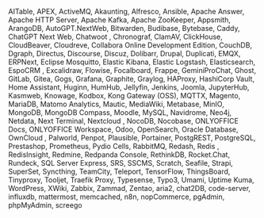AITable, APEX, ActiveMQ, Akaunting, Alfresco, Ansible, Apache Answer, Apache HTTP Server, Apache Kafka, Apache ZooKeeper, Appsmith, ArangoDB, AutoGPT.NextWeb, Bitwarden, Budibase, Bytebase, Caddy, ChatGPT Next Web, Chatwoot , Chronograf, ClamAV, ClickHouse, CloudBeaver, Cloudreve, Collabora Online Development Edition, CouchDB, Dgraph, Directus, Discourse, Discuz, Dolibarr, Drupal, Duplicati, EMQX, ERPNext, Eclipse Mosquitto, Elastic Kibana, Elastic Logstash, Elasticsearch, EspoCRM , Excalidraw, Flowise, Focalboard, Frappe, GeminiProChat, Ghost, GitLab, Gitea, Gogs, Grafana, Graphite, Graylog, HAProxy, HashiCorp Vault, Home Assistant, Huginn, HumHub, Jellyfin, Jenkins, Joomla, JupyterHub, Kasmweb, Knowage, Kodbox, Kong Gateway (OSS), MQTTX, Magento, MariaDB, Matomo Analytics, Mautic, MediaWiki, Metabase, MinIO, MongoDB, MongoDB Compass, Moodle, MySQL, Navidrome, Neo4j, Netdata, Next Terminal, Nextcloud , NocoDB, Nocobase, ONLYOFFICE Docs, ONLYOFFICE Workspace, Odoo, OpenSearch, Oracle Database, OwnCloud , Palworld, Penpot, Plausible, Portainer, PostgREST, PostgreSQL, Prestashop, Prometheus, Pydio Cells, RabbitMQ, Redash, Redis , RedisInsight, Redmine, Redpanda Console, RethinkDB, Rocket.Chat, Rundeck, SQL Server Express, SRS, SSCMS, Scratch, Seafile, Strapi, SuperSet, Syncthing, TeamCity, Teleport, TensorFlow, ThingsBoard, Tinyproxy, Tooljet, Traefik Proxy, Typesense, Typo3, Umami, Uptime Kuma, WordPress, XWiki, Zabbix, Zammad, Zentao, aria2, chat2DB, code-server, influxdb, mattermost, memcached, n8n, nopCommerce, pgAdmin, phpMyAdmin, screego
